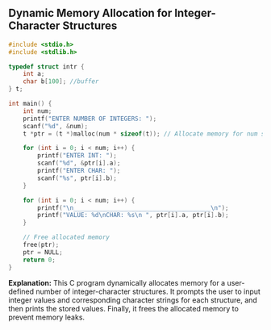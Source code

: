 ##  Dynamic Memory Allocation for Integer-Character Structures

```cpp
#include <stdio.h>
#include <stdlib.h>

typedef struct intr {
    int a;
    char b[100]; //buffer 
} t;

int main() {
    int num; 
    printf("ENTER NUMBER OF INTEGERS: ");
    scanf("%d", &num);
    t *ptr = (t *)malloc(num * sizeof(t)); // Allocate memory for num structures

    for (int i = 0; i < num; i++) {
        printf("ENTER INT: ");
        scanf("%d", &ptr[i].a);
        printf("ENTER CHAR: ");
        scanf("%s", ptr[i].b);
    }

    for (int i = 0; i < num; i++) {
        printf("\n______________________________________\n");
        printf("VALUE: %d\nCHAR: %s\n ", ptr[i].a, ptr[i].b);
    }

    // Free allocated memory
    free(ptr);
    ptr = NULL;
    return 0;
}
```
**Explanation:**
This C program dynamically allocates memory for a user-defined number of integer-character structures. It prompts the user to input integer values and corresponding character strings for each structure, and then prints the stored values. Finally, it frees the allocated memory to prevent memory leaks.


